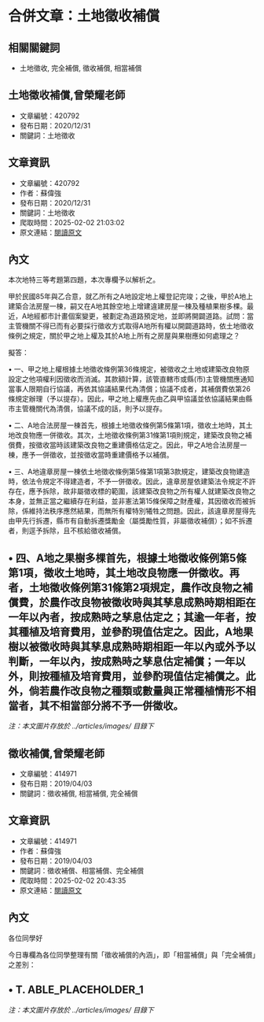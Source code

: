 # 合併文章：土地徵收補償

## 相關關鍵詞
- 土地徵收, 完全補償, 徵收補償, 相當補償

## 土地徵收補償,曾榮耀老師
- 文章編號：420792
- 發布日期：2020/12/31
- 關鍵詞：土地徵收


## 文章資訊
- 文章編號：420792
- 作者：蘇偉強
- 發布日期：2020/12/31
- 關鍵詞：土地徵收
- 爬取時間：2025-02-02 21:03:02
- 原文連結：[閱讀原文](https://real-estate.get.com.tw/Columns/detail.aspx?no=420792)

## 內文
本次地特三等考題第四題，本次專欄予以解析之。

甲於民國85年與乙合意，就乙所有之A地設定地上權登記完竣；之後，甲於A地上建築合法房屋一棟，嗣又在A地其餘空地上增建違建房屋一棟及種植果樹多棵。最近，A地經都市計畫個案變更，被劃定為道路預定地，並即將開闢道路。試問：當主管機關不得已而有必要採行徵收方式取得A地所有權以開闢道路時，依土地徵收條例之規定，關於甲之地上權及其於A地上所有之房屋與果樹應如何處理之？

擬答：

• 一、甲之地上權根據土地徵收條例第36條規定，被徵收之土地或建築改良物原設定之他項權利因徵收而消滅。其款額計算，該管直轄市或縣(市)主管機關應通知當事人限期自行協議，再依其協議結果代為清償；協議不成者，其補償費依第26條規定辦理（予以提存）。因此，甲之地上權應先由乙與甲協議並依協議結果由縣市主管機關代為清償，協議不成的話，則予以提存。

• 二、A地合法房屋一棟首先，根據土地徵收條例第5條第1項，徵收土地時，其土地改良物應一併徵收。其次，土地徵收條例第31條第1項則規定，建築改良物之補償費，按徵收當時該建築改良物之重建價格估定之。因此，甲之A地合法房屋一棟，應予一併徵收，並按徵收當時重建價格予以補償。

• 三、A地違章房屋一棟依土地徵收條例第5條第1項第3款規定，建築改良物建造時，依法令規定不得建造者，不予一併徵收。因此，違章房屋依建築法令規定不許存在，應予拆除，故非屬徵收標的範圍，該建築改良物之所有權人就建築改良物之本身，並無正當之繼續存在利益，並非憲法第15條保障之財產權，其因徵收而被拆除，係維持法秩序應然結果，而無所有權特別犧牲之問題。因此，該違章房屋得先由甲先行拆遷，縣市有自動拆遷獎勵金（屬獎勵性質，非屬徵收補償）；如不拆遷者，則逕予拆除，且不核給徵收補償。

• 四、A地之果樹多棵首先，根據土地徵收條例第5條第1項，徵收土地時，其土地改良物應一併徵收。再者，土地徵收條例第31條第2項規定，農作改良物之補償費，於農作改良物被徵收時與其孳息成熟時期相距在一年以內者，按成熟時之孳息估定之；其逾一年者，按其種植及培育費用，並參酌現值估定之。因此，A地果樹以被徵收時與其孳息成熟時期相距一年以內或外予以判斷，一年以內，按成熟時之孳息估定補償；一年以外，則按種植及培育費用，並參酌現值估定補償之。此外，倘若農作改良物之種類或數量與正常種植情形不相當者，其不相當部分將不予一併徵收。
---
*注：本文圖片存放於 ../articles/images/ 目錄下*


## 徵收補償,曾榮耀老師
- 文章編號：414971
- 發布日期：2019/04/03
- 關鍵詞：徵收補償, 相當補償, 完全補償


## 文章資訊
- 文章編號：414971
- 作者：蘇偉強
- 發布日期：2019/04/03
- 關鍵詞：徵收補償、相當補償、完全補償
- 爬取時間：2025-02-02 20:43:35
- 原文連結：[閱讀原文](https://real-estate.get.com.tw/Columns/detail.aspx?no=414971)

## 內文
各位同學好

今日專欄為各位同學整理有關「徵收補償的內涵」，即「相當補償」與「完全補償」之差別：

• T. ABLE_PLACEHOLDER_1
---
*注：本文圖片存放於 ../articles/images/ 目錄下*

